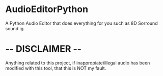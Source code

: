 # AudioEditorPython
A Python Audio Editor that does everything for you such as 8D Sorround sound ig

# -- DISCLAIMER -- 
Anything related to this project, if inappropiate/illegal audio has been modified with this tool, that this is NOT my fault.
